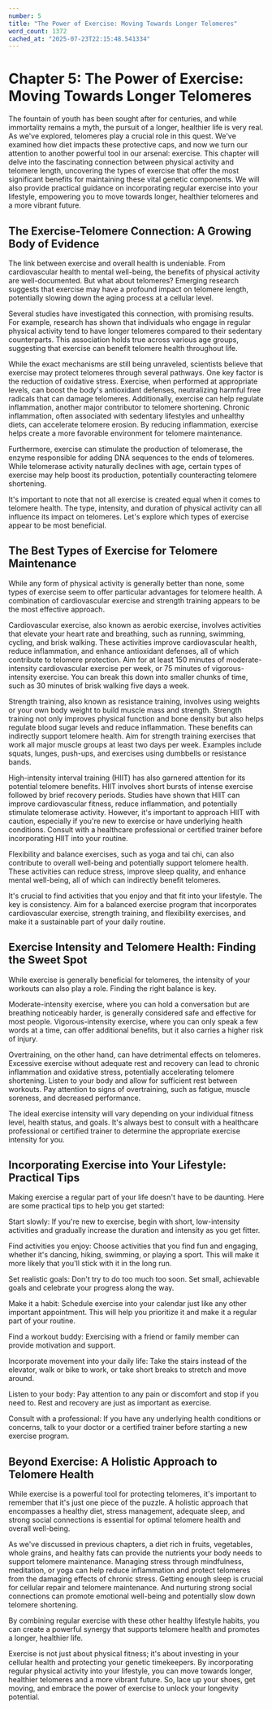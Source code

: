 ```yaml
---
number: 5
title: "The Power of Exercise: Moving Towards Longer Telomeres"
word_count: 1372
cached_at: "2025-07-23T22:15:48.541334"
---
```


# Chapter 5: The Power of Exercise: Moving Towards Longer Telomeres

The fountain of youth has been sought after for centuries, and while immortality remains a myth, the pursuit of a longer, healthier life is very real. As we've explored, telomeres play a crucial role in this quest. We've examined how diet impacts these protective caps, and now we turn our attention to another powerful tool in our arsenal: exercise. This chapter will delve into the fascinating connection between physical activity and telomere length, uncovering the types of exercise that offer the most significant benefits for maintaining these vital genetic components. We will also provide practical guidance on incorporating regular exercise into your lifestyle, empowering you to move towards longer, healthier telomeres and a more vibrant future.


## The Exercise-Telomere Connection: A Growing Body of Evidence

The link between exercise and overall health is undeniable. From cardiovascular health to mental well-being, the benefits of physical activity are well-documented. But what about telomeres? Emerging research suggests that exercise may have a profound impact on telomere length, potentially slowing down the aging process at a cellular level.

Several studies have investigated this connection, with promising results. For example, research has shown that individuals who engage in regular physical activity tend to have longer telomeres compared to their sedentary counterparts. This association holds true across various age groups, suggesting that exercise can benefit telomere health throughout life.

While the exact mechanisms are still being unraveled, scientists believe that exercise may protect telomeres through several pathways. One key factor is the reduction of oxidative stress. Exercise, when performed at appropriate levels, can boost the body's antioxidant defenses, neutralizing harmful free radicals that can damage telomeres. Additionally, exercise can help regulate inflammation, another major contributor to telomere shortening. Chronic inflammation, often associated with sedentary lifestyles and unhealthy diets, can accelerate telomere erosion. By reducing inflammation, exercise helps create a more favorable environment for telomere maintenance.

Furthermore, exercise can stimulate the production of telomerase, the enzyme responsible for adding DNA sequences to the ends of telomeres. While telomerase activity naturally declines with age, certain types of exercise may help boost its production, potentially counteracting telomere shortening.

It's important to note that not all exercise is created equal when it comes to telomere health. The type, intensity, and duration of physical activity can all influence its impact on telomeres. Let's explore which types of exercise appear to be most beneficial.


## The Best Types of Exercise for Telomere Maintenance

While any form of physical activity is generally better than none, some types of exercise seem to offer particular advantages for telomere health. A combination of cardiovascular exercise and strength training appears to be the most effective approach.

Cardiovascular exercise, also known as aerobic exercise, involves activities that elevate your heart rate and breathing, such as running, swimming, cycling, and brisk walking. These activities improve cardiovascular health, reduce inflammation, and enhance antioxidant defenses, all of which contribute to telomere protection. Aim for at least 150 minutes of moderate-intensity cardiovascular exercise per week, or 75 minutes of vigorous-intensity exercise. You can break this down into smaller chunks of time, such as 30 minutes of brisk walking five days a week.

Strength training, also known as resistance training, involves using weights or your own body weight to build muscle mass and strength. Strength training not only improves physical function and bone density but also helps regulate blood sugar levels and reduce inflammation. These benefits can indirectly support telomere health. Aim for strength training exercises that work all major muscle groups at least two days per week. Examples include squats, lunges, push-ups, and exercises using dumbbells or resistance bands.

High-intensity interval training (HIIT) has also garnered attention for its potential telomere benefits. HIIT involves short bursts of intense exercise followed by brief recovery periods. Studies have shown that HIIT can improve cardiovascular fitness, reduce inflammation, and potentially stimulate telomerase activity. However, it's important to approach HIIT with caution, especially if you're new to exercise or have underlying health conditions. Consult with a healthcare professional or certified trainer before incorporating HIIT into your routine.

Flexibility and balance exercises, such as yoga and tai chi, can also contribute to overall well-being and potentially support telomere health. These activities can reduce stress, improve sleep quality, and enhance mental well-being, all of which can indirectly benefit telomeres.

It's crucial to find activities that you enjoy and that fit into your lifestyle. The key is consistency. Aim for a balanced exercise program that incorporates cardiovascular exercise, strength training, and flexibility exercises, and make it a sustainable part of your daily routine.


## Exercise Intensity and Telomere Health: Finding the Sweet Spot

While exercise is generally beneficial for telomeres, the intensity of your workouts can also play a role. Finding the right balance is key.

Moderate-intensity exercise, where you can hold a conversation but are breathing noticeably harder, is generally considered safe and effective for most people. Vigorous-intensity exercise, where you can only speak a few words at a time, can offer additional benefits, but it also carries a higher risk of injury.

Overtraining, on the other hand, can have detrimental effects on telomeres. Excessive exercise without adequate rest and recovery can lead to chronic inflammation and oxidative stress, potentially accelerating telomere shortening. Listen to your body and allow for sufficient rest between workouts. Pay attention to signs of overtraining, such as fatigue, muscle soreness, and decreased performance.

The ideal exercise intensity will vary depending on your individual fitness level, health status, and goals. It's always best to consult with a healthcare professional or certified trainer to determine the appropriate exercise intensity for you.


## Incorporating Exercise into Your Lifestyle: Practical Tips

Making exercise a regular part of your life doesn't have to be daunting. Here are some practical tips to help you get started:

Start slowly: If you're new to exercise, begin with short, low-intensity activities and gradually increase the duration and intensity as you get fitter.

Find activities you enjoy: Choose activities that you find fun and engaging, whether it's dancing, hiking, swimming, or playing a sport. This will make it more likely that you'll stick with it in the long run.

Set realistic goals: Don't try to do too much too soon. Set small, achievable goals and celebrate your progress along the way.

Make it a habit: Schedule exercise into your calendar just like any other important appointment. This will help you prioritize it and make it a regular part of your routine.

Find a workout buddy: Exercising with a friend or family member can provide motivation and support.

Incorporate movement into your daily life: Take the stairs instead of the elevator, walk or bike to work, or take short breaks to stretch and move around.

Listen to your body: Pay attention to any pain or discomfort and stop if you need to. Rest and recovery are just as important as exercise.

Consult with a professional: If you have any underlying health conditions or concerns, talk to your doctor or a certified trainer before starting a new exercise program.


## Beyond Exercise: A Holistic Approach to Telomere Health

While exercise is a powerful tool for protecting telomeres, it's important to remember that it's just one piece of the puzzle. A holistic approach that encompasses a healthy diet, stress management, adequate sleep, and strong social connections is essential for optimal telomere health and overall well-being.

As we've discussed in previous chapters, a diet rich in fruits, vegetables, whole grains, and healthy fats can provide the nutrients your body needs to support telomere maintenance. Managing stress through mindfulness, meditation, or yoga can help reduce inflammation and protect telomeres from the damaging effects of chronic stress. Getting enough sleep is crucial for cellular repair and telomere maintenance. And nurturing strong social connections can promote emotional well-being and potentially slow down telomere shortening.

By combining regular exercise with these other healthy lifestyle habits, you can create a powerful synergy that supports telomere health and promotes a longer, healthier life.

Exercise is not just about physical fitness; it's about investing in your cellular health and protecting your genetic timekeepers. By incorporating regular physical activity into your lifestyle, you can move towards longer, healthier telomeres and a more vibrant future. So, lace up your shoes, get moving, and embrace the power of exercise to unlock your longevity potential.

